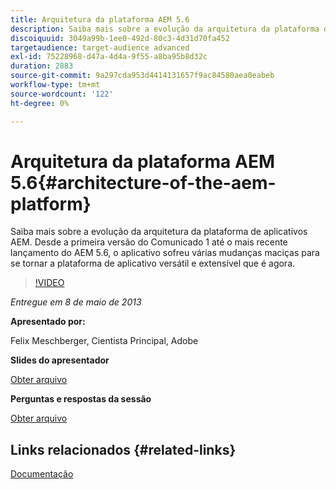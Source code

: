 ```yaml
---
title: Arquitetura da plataforma AEM 5.6
description: Saiba mais sobre a evolução da arquitetura da plataforma de aplicativos AEM. Desde a primeira versão do Comunicado 1, até o mais recente lançamento do AEM 5.6, o aplicativo passou por várias mudanças para se tornar a plataforma de aplicativos versátil e extensível que é hoje.
discoiquuid: 3049a99b-1ee0-492d-80c3-4d31d70fa452
targetaudience: target-audience advanced
exl-id: 75228968-d47a-4d4a-9f55-a8ba95b8d32c
duration: 2883
source-git-commit: 9a297cda953d4414131657f9ac84580aea0eabeb
workflow-type: tm+mt
source-wordcount: '122'
ht-degree: 0%

---
```


# Arquitetura da plataforma AEM 5.6{#architecture-of-the-aem-platform}

Saiba mais sobre a evolução da arquitetura da plataforma de aplicativos AEM. Desde a primeira versão do Comunicado 1 até o mais recente lançamento do AEM 5.6, o aplicativo sofreu várias mudanças maciças para se tornar a plataforma de aplicativo versátil e extensível que é agora.

>[!VIDEO](https://video.tv.adobe.com/v/19575/?quality=9)

*Entregue em 8 de maio de 2013*

**Apresentado por:**

Felix Meschberger, Cientista Principal, Adobe

**Slides do apresentador**

[Obter arquivo](assets/20130508-aem56-architecture.pdf)

**Perguntas e respostas da sessão**

[Obter arquivo](assets/questionsanswers-aem56-architecture.pdf)

## Links relacionados {#related-links}

[Documentação](https://docs.adobe.com/docs/en/cq/5-6-1/exploring/introduction.html?wcmmode=disabled)

<!--
[Get back to the Overview](https://helpx.adobe.com/br/experience-manager/kt/eseminars/gems/aem-index.html)
-->
